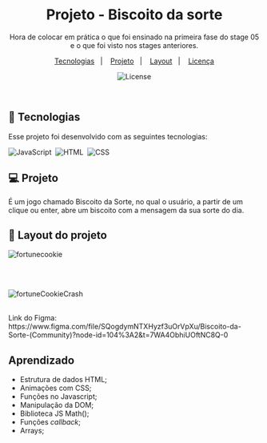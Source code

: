 
<h1 align="center"> Projeto - Biscoito da sorte</h1>

<p align="center">
Hora de colocar em prática o que foi ensinado na primeira fase do stage 05 e o que foi visto nos stages anteriores.

<p align="center">
  <a href="#-tecnologias">Tecnologias</a>&nbsp;&nbsp;&nbsp;|&nbsp;&nbsp;&nbsp;
  <a href="#-projeto">Projeto</a>&nbsp;&nbsp;&nbsp;|&nbsp;&nbsp;&nbsp;
  <a href="#-layout">Layout</a>&nbsp;&nbsp;&nbsp;|&nbsp;&nbsp;&nbsp;
  <a href="#memo-licença">Licença</a>
</p>

<p align="center">
  <img alt="License" src="https://img.shields.io/static/v1?label=license&message=MIT&color=49AA26&labelColor=000000">
</p>

<br>

## 🚀 Tecnologias

Esse projeto foi desenvolvido com as seguintes tecnologias:

![JavaScript](https://img.shields.io/badge/-JavaScript-05122A?style=flat&logo=javascript)&nbsp;
![HTML](https://img.shields.io/badge/-HTML-05122A?style=flat&logo=HTML5)&nbsp;
![CSS](https://img.shields.io/badge/-CSS-05122A?style=flat&logo=CSS3&logoColor=1572B6)&nbsp;


## 💻 Projeto

É um jogo chamado Biscoito da Sorte, no qual o usuário, a partir de um clique ou enter, abre um biscoito com a mensagem da sua sorte do dia.

## 🔖 Layout do projeto

![fortunecookie](https://github.com/JoelsonLopes/biscoito-da-sorte/assets/109318293/298c6d5e-0f8c-4cd1-9831-cf9b9e1faa08)


<br>
<br>

![fortuneCookieCrash](https://github.com/JoelsonLopes/biscoito-da-sorte/assets/109318293/e1617a43-6dc2-4e7c-a788-0390f1b74639)


<br>
Link do Figma: 
<br>
https://www.figma.com/file/SQogdymNTXHyzf3uOrVpXu/Biscoito-da-Sorte-(Community)?node-id=104%3A2&t=7WA4ObhiUOftNC8Q-0

<br>

## Aprendizado

- Estrutura de dados HTML;
- Animações com CSS;
- Funções no Javascript;
- Manipulação da DOM;
- Biblioteca JS Math();
- Funções *callback*;
- Arrays;

<br>
<br>



